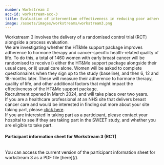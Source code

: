 ```yaml
---
number: Workstream 3
acc-id: workstream-acc-3
title: Evaluation of intervention effectiveness in reducing poor adherence and improving HRQoL in pragmatic RCT
image: /assets/images/workstreams/workstream3.png
---
```


Workstream 3 involves the delivery of a randomised control trial (RCT) alongside a process evaluation.
<br>
We are investigating whether the HT&Me support package improves adherence to hormone therapy and cancer-specific health-related quality of life. To do this, a total of 1460 women with early breast cancer will be randomised to receive i) either the HT&Me support package alongside their usual care, or ii) usual care alone. Women will be asked to complete questionnaires when they sign up to the study (baseline), and then 6, 12 and 18-months later. These will measure their adherence to hormone therapy, quality of life, and other additional factors that might impact the effectiveness of the HT&Me support package.
<br>
Recruitment opened in March 2024, and will take place over two years.
<br>
If you are a healthcare professional at an NHS site that delivers breast cancer care and would be interested in finding out more about your site taking part, please [click here](/#contact).
<br>
If you are interested in taking part as a participant, please contact your hospital to see if they are taking part in the SWEET study, and whether you are eligible to take part.
<br>
<h4>Participant information sheet for Workstream 3 (RCT)</h4>
<br>
You can access the current version of the participant information sheet for workstream 3 as a PDF file [here](/).
